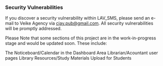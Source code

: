 ### Security Vulnerabilities
If you discover a security vulnerability within LAV_SMS, please send an e-mail to Veike Agency via cjay.pub@gmail.com. All security vulnerabilities will be promptly addressed.

Please Note that some sections of this project are in the work-in-progress stage and would be updated soon. These include:

The Noticeboard/Calendar in the Dashboard Area
Librarian/Acountant user pages
Library Resources/Study Materials Upload for Students
